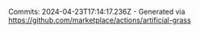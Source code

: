 Commits: 2024-04-23T17:14:17.236Z - Generated via https://github.com/marketplace/actions/artificial-grass
<br>
